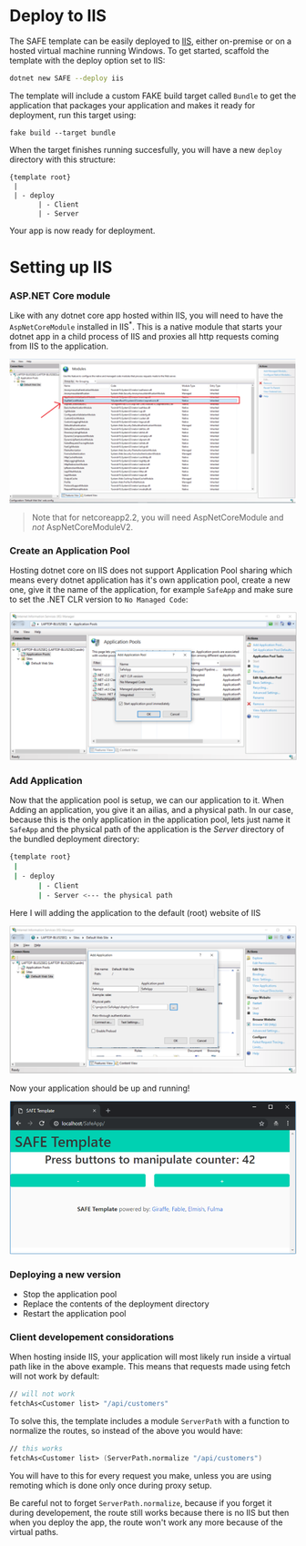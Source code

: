 # Deploy to IIS 

The SAFE template can be easily deployed to [IIS](https://www.iis.net/), either on-premise or on a hosted virtual machine running Windows. To get started, scaffold the template with the deploy option set to IIS:

```bash
dotnet new SAFE --deploy iis
```

The template will include a custom FAKE build target called `Bundle` to get the application that packages your application and makes it ready for deployment, run this target using:

```
fake build --target bundle
```

When the target finishes running succesfully, you will have a new `deploy` directory with this structure:
```
{template root}
 |
 | - deploy
       | - Client
       | - Server 
``` 
Your app is now ready for deployment. 

# Setting up IIS

### ASP.NET Core module
Like with any dotnet core app hosted within IIS, you will need to have the `AspNetCoreModule` installed in IIS<sup>*</sup>. This is a native module that starts your dotnet app in a child process of IIS and proxies all http requests coming from IIS to the application.

![](img/deploy-iis-1.png)


> Note that for netcoreapp2.2, you will need AspNetCoreModule and *not* AspNetCoreModuleV2.

### Create an Application Pool
Hosting dotnet core on IIS does not support Application Pool sharing which means every dotnet application has it's own application pool, create a new one, give it the name of the application, for example `SafeApp` and make sure to set the .NET CLR version to `No Managed Code`: 

![](img/deploy-iis-2.png)

### Add Application
Now that the application pool is setup, we can our application to it. When Adding an application, you give it an ailias, and a physical path. In our case, because this is the only application in the application pool, lets just name it `SafeApp` and the physical path of the application is the *Server* directory of the bundled deployment directory:

```bash
{template root}
 |
 | - deploy
       | - Client
       | - Server <--- the physical path
```
Here I will adding the application to the default (root) website of IIS 

![](img/deploy-iis-3.png) 

Now your application should be up and running!

![](img/deploy-iis-4.png)

### Deploying a new version
 - Stop the application pool
 - Replace the contents of the deployment directory 
 - Restart the application pool


### Client developement considorations

When hosting inside IIS, your application will most likely run inside a virtual path like in the above example. This means that requests made using fetch will not work by default:
```fs
// will not work
fetchAs<Customer list> "/api/customers" 
```
To solve this, the template includes a module `ServerPath` with a function to normalize the routes, so instead of the above you would have:
```fs
// this works
fetchAs<Customer list> (ServerPath.normalize "/api/customers")
```
You will have to this for every request you make, unless you are using remoting which is done only once during proxy setup. 

Be careful not to forget `ServerPath.normalize`, because if you forget it during developement, the route still works because there is no IIS but then when you deploy the app, the route won't work any more because of the virtual paths.

